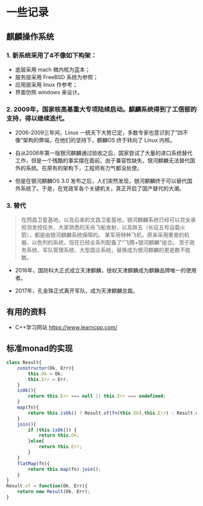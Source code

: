 # 一些记录

## 麒麟操作系统

### 1. 新系统采用了4不像如下构架：
* 底层采用 mach 微内核为蓝本；
* 服务层采用 FreeBSD 系统为参照；
* 应用层采用 linux 作参考；
* 界面仿照 windows 来设计。

### 2. 2009年，国家核高基重大专项陆续启动。麒麟系统得到了工信部的支持，得以继续迭代。

* 2006-2009三年间，Linux 一统天下大势已定，多数专家也意识到了“四不像”架构的弊端，在他们的坚持下，麒麟OS 终于转向了 Linux 内核。

* 自从2006年第一版银河麒麟通过验收之后，国家尝试了大量的进口系统替代工作，但是一个残酷的事实摆在面前，由于兼容性缺失，银河麒麟无法替代国外的系统。在原有的架构下，工程师有力气都没处使。

* 但是在银河麒麟OS 3.0 发布之后，人们突然发现，银河麒麟终于可以替代国外系统了。于是，在党政军各个关键机关，真正开启了国产替代的大潮。

### 3. 替代

> 在西昌卫星基地，以及后来的文昌卫星基地，银河麒麟系统已经可以完全承担测发控任务，大家熟悉的天舟飞船发射，以及胖五（长征五号运载火箭），都是由银河麒麟系统保障的。
某军用特种飞机，原来采用惠普的机器、以色列的系统，现在已经全系列配备了“飞腾+银河麒麟”组合。
至于政务系统、军队管理系统、大型国企系统，替换成为银河麒麟的更是数不胜数。

* 2016年，国防科大正式成立天津麒麟，授权天津麒麟成为麒麟品牌唯一的使用者。

* 2017年，孔金珠正式离开军队，成为天津麒麟总裁。

## 有用的资料

* C++学习网站 https://www.learncpp.com/

## 标准monad的实现

``` javascript
class Result{
    constructor(Ok, Err){
        this.Ok = Ok;
        this.Err = Err;
    }
    isOk(){
        return this.Err === null || this.Err === undefined;
    }
    map(fn){
        return this.isOk() ? Result.of(fn(this.Ok),this.Err) : Result.of(this.Ok, fn(this.Err));
    }
    join(){
        if (this.isOk()) {
            return this.Ok;
        }else{
            return this.Err;
        }
    }
    flatMap(fn){
        return this.map(fn).join();
    }
}
Result.of = function(Ok, Err){
    return new Result(Ok, Err);
}

```

